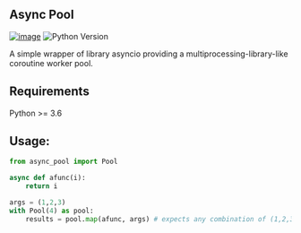 Async Pool
---
[![image](https://travis-ci.org/gwy15/async_pool.svg?branch=master)](https://travis-ci.org/gwy15/async_pool)
![Python Version](https://img.shields.io/badge/python-3.6+-blue.svg)

A simple wrapper of library asyncio providing a multiprocessing-library-like coroutine worker pool.


## Requirements

Python >= 3.6

## Usage:

```Python
from async_pool import Pool

async def afunc(i):
    return i

args = (1,2,3)
with Pool(4) as pool:
    results = pool.map(afunc, args) # expects any combination of (1,2,3)

```
